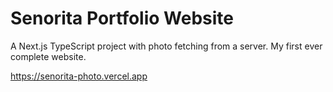 # Senorita Portfolio Website

A Next.js TypeScript project with photo fetching from a server. My first ever complete website.

https://senorita-photo.vercel.app
